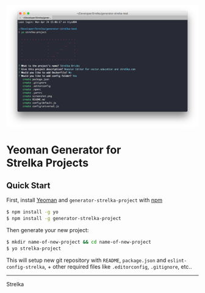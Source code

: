 ![](screenshot.png)

# Yeoman Generator for <br> Strelka Projects

## Quick Start

First, install [Yeoman](http://yeoman.io) and `generator-strelka-project` with [npm](https://www.npmjs.com/)

```bash
$ npm install -g yo
$ npm install -g generator-strelka-project
```


Then generate your new project:

```bash
$ mkdir name-of-new-project && cd name-of-new-project
$ yo strelka-project
```


This will setup new git repository with `README`, `package.json` and `eslint-config-strelka`, + other required files like `.editorconfig`, `.gitignore`, etc..


---
Strelka
